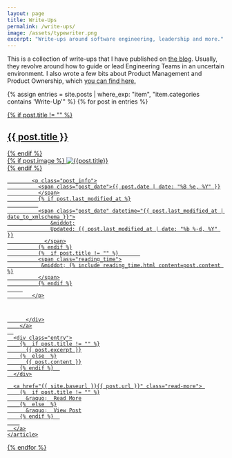 ```yaml
---
layout: page
title: Write-Ups
permalink: /write-ups/
image: /assets/typewriter.png
excerpt: "Write-ups around software engineering, leadership and more."
---
```

<p>
This is a collection of write-ups that I have published on <a href="/">the blog</a>. Usually, they revolve around how
to guide or lead Engineering Teams in an uncertain environment.  I also wrote a few bits about Product Management and Product Ownership, which <a href="/po_qa/start"> you can find here.</a>
</p>

<div class="posts">
  
   {% assign entries =  site.posts | where_exp: "item", "item.categories contains 'Write-Up'" %}
    {% for post in entries %}
      <article class="post">
        <a href="{{ site.baseurl }}{{ post.url }}">
          {%  if post.title != "" %}
            <h1>{{ post.title }}</h1>
          {%  endif %}
          <div>
            {% if post.image %}
              <img src="{{site.baseurl}}{{post.image}}" alt="{{post.title}}"/>          
            {% endif %}  
        
            <p class="post_info">
              <span class="post_date">{{ post.date | date: "%B %e, %Y" }}
              </span>
              {% if post.last_modified_at %}
              
              <span class="post_date" datetime="{{ post.last_modified_at | date_to_xmlschema }}">
                  &middot;
                  Updated: {{ post.last_modified_at | date: "%b %-d, %Y" }}
                </span>
              {% endif %}
              {%  if post.title != "" %}       
              <span class="reading_time">
               &middot; {% include reading_time.html content=post.content %}
              </span>
              {% endif %}
         
            </p>



          </div>
        </a>
      
      <div class="entry">
        {%  if post.title != "" %}
          {{ post.excerpt }}
        {%  else  %}
          {{ post.content }}
        {% endif %}  
      </div>

      <a href="{{ site.baseurl }}{{ post.url }}" class="read-more"> 
        {%  if post.title != "" %}
          &raquo;  Read More
        {%  else  %}
          &raquo;  View Post
        {% endif %}  
        
      </a>
    </article>
  {% endfor %}

 
</div>